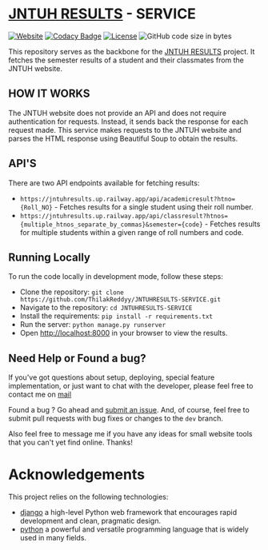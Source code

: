 # [JNTUH RESULTS](http://results.jntuh.ac.in/)  - SERVICE </h1>

[![Website](https://img.shields.io/badge/Website-Jntuh%20Results-blue?style=flat&logo=world&logoColor=white)](https://jntuhresults.up.railway.app/)
[![Codacy Badge](https://app.codacy.com/project/badge/Grade/048b7d94dd064d56a4e6f3f64d65c7b8)](https://app.codacy.com/gh/ThilakReddyy/JNTUHRESULTS-SERVICE/dashboard?utm_source=gh&utm_medium=referral&utm_content=&utm_campaign=Badge_grade)
[![License](https://img.shields.io/github/license/thilakreddyy/jntuhresults-service.svg)](https://github.com/ThilakReddyy/JNTUHRESULTS-SERVICE/blob/main/LICENSE)
![GitHub code size in bytes](https://img.shields.io/github/languages/code-size/thilakreddyy/jntuhresults-service.svg)

This repository serves as the backbone for the [JNTUH RESULTS](https://github.com/ThilakReddyy/JNTUHRESULTS-WEB)  project. It fetches the semester results of a student and their classmates from the JNTUH website.

## HOW IT WORKS


The JNTUH website does not provide an API and does not require authentication for requests. Instead, it sends back the response for each request made. This service makes requests to the JNTUH website and parses the HTML response using Beautiful Soup to obtain the results.

## API'S

There are two API endpoints available for fetching results:

* `https://jntuhresults.up.railway.app/api/academicresult?htno={Roll_NO}` - Fetches results for a single student using their roll number.
* `https://jntuhresults.up.railway.app/api/classresult?htnos={multiple_htnos_separate_by_commas}&semester={code}` - Fetches results for multiple students within a given range of roll numbers and code.
## Running Locally

To run the code locally in development mode, follow these steps:

* Clone the repository: `git clone https://github.com/ThilakReddyy/JNTUHRESULTS-SERVICE.git`
* Navigate to the repository: `cd JNTUHRESULTS-SERVICE`
* Install the requirements: `pip install -r requirements.txt`
* Run the server: `python manage.py runserver`
* Open [http://localhost:8000](http://localhost:8000) in your browser to view the results.

## Need Help or Found a bug?

If you've got questions about setup, deploying, special feature implementation, or just want to chat with the developer, please feel free to contact me on <a href="mailto:thilakreddypothuganti@gmail.com">mail</a>

Found a bug ? Go ahead and [submit an issue](https://github.com/ThilakReddyy/JNTUHRESULTS-SERVICE/issues). And, of course, feel free to submit pull requests with bug fixes or changes to the `dev` branch.

Also feel free to message me if you have any ideas for small website tools that you can't yet find online. Thanks!

# Acknowledgements
This project relies on the following technologies:

- [django](https://www.djangoproject.com/) a high-level Python web framework that encourages rapid development and clean, pragmatic design.
- [python](https://www.python.org/)  a powerful and versatile programming language that is widely used in many fields.

 
